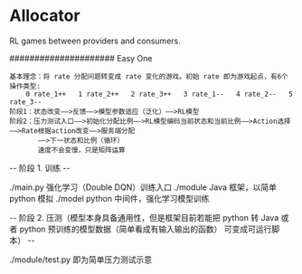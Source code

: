 # Allocator
RL games between providers and consumers.


##################### Easy One

    基本理念：将 rate 分配问题转变成 rate 变化的游戏。初始 rate 即为游戏起点，有6个操作类型:
        0 rate_1++   1 rate_2++   2 rate_3++   3 rate_1--   4 rate_2--   5 rate_3--
    阶段1：状态改变——>反馈——>模型参数适应（泛化）——>RL模型
    阶段2：压力测试入口——>初始化分配比例——>RL模型编码当前状态和当前比例——>Action选择——>Rate根据action改变——>服务端分配
           ——>下一状态和比例（循环）
           速度不会变慢，只是矩阵运算


-- 阶段 1. 训练 --

./main.py 强化学习（Double DQN）训练入口
./module Java 框架，以简单 python 模拟
./model python 中间件，强化学习模型训练

-- 阶段 2. 压测（模型本身具备通用性，但是框架目前若能把 python 转 Java 或者 python 预训练的模型数据（简单看成有输入输出的函数）
可变成可运行脚本） --

./module/test.py 即为简单压力测试示意
